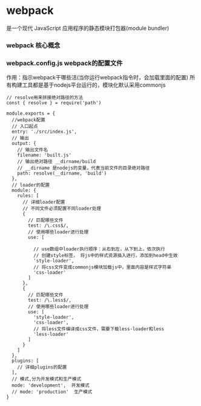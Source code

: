 # webpack 
是一个现代 JavaScript 应用程序的静态模块打包器(module bundler)

### webpack 核心概念





### webpack.config.js webpack的配置文件
作用：指示webpack干哪些活(当你运行webpack指令时，会加载里面的配置)
所有构建工具都是基于nodejs平台运行的，模块化默认采用commonjs

```
// resolve用来拼接绝对路径的方法
const { resolve } = require('path')

module.exports = {
  //webpack配置
  // 入口起点
  entry: './src/index.js',
  // 输出
  output: {
    // 输出文件名
    filename: 'built.js'
    // 输出绝对路径 __dirname/build
    // __dirname 是nodejs的变量，代表当前文件的目录绝对路径
    path: resolve(__dirname, 'build')
  },
  // loader的配置
  module: {
    rules: [
      // 详细loader配置
      // 不同文件必须配置不同loader处理
      {
        // 匹配哪些文件
        test: /\.css$/,
        // 使用哪些loader进行处理
        use: [

          // use数组中loader执行顺序：从右到左，从下到上，依次执行
          // 创建style标签， 将js中的样式资源插入进行，添加到head中生效
          'style-loader',
          // 将css文件变成commonjs模块加载js中，里面内容是样式字符串
          'css-loader'
        ]
      },
      {
        // 匹配哪些文件
        test: /\.less$/,
        // 使用哪些loader进行处理
        use: [
          'style-loader',
          'css-loader',
          // 将less文件编译成css文件，需要下载less-loader和less
          'less-loader'
        ]
      }
    ]
  },
  plugins: [
    // 详细plugins的配置
  ],
  // 模式,分为开发模式和生产模式
  mode: 'development',  开发模式
  // mode: 'production'  生产模式
}
```